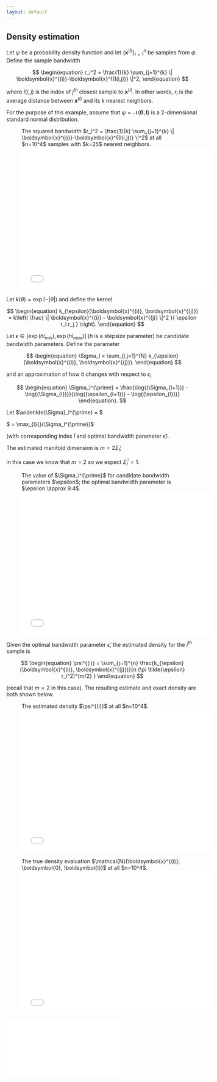```yaml
---
layout: default
---
```


## Density estimation

Let $\psi$ be a probability density function and let $\{ \boldsymbol{x}^{(i)} \}_{i=1}^{n}$ be samples from $\psi$. Define the sample bandwidth

$$
\begin{equation}
  r_i^2 = \frac{1}{k} \sum_{j=1}^{k} \| \boldsymbol{x}^{(i)}-\boldsymbol{x}^{(I(i,j))} \|^2,
\end{equation}
$$

where $I(i,j)$ is the index of $j^{th}$ closest sample to $\boldsymbol{x}^{(i)}$. In other words, $r_i$ is the average distance between $\boldsymbol{x}^{(i)}$ and its $k$ nearest neighbors.

For the purpose of this example, assume that $\psi = \mathcal{N}(\boldsymbol{0}, \boldsymbol{I})$ is a 2-dimensional standard normal distribution.

<figure>
<figcaption>The squared bandwidth $r_i^2 = \frac{1}{k} \sum_{j=1}^{k} \| \boldsymbol{x}^{(i)}-\boldsymbol{x}^{(I(i,j))} \|^2$ at all $n=10^4$ samples with $k=25$ nearest neighbors.</figcaption>
<embed src="figures/SquaredBandwidth.pdf" width="500" height="375"
type="application/pdf">
</figure>

Let $k(\theta) = \exp{\left( - \vert \theta \vert \right)}$ and define the kernel

$$
\begin{equation}
k_{\epsilon}(\boldsymbol{x}^{(i)}, \boldsymbol{x}^{(j)}) = k\left( \frac{ \| \boldsymbol{x}^{(i)} - \boldsymbol{x}^{(j)} \|^2 }{ \epsilon r_i r_j } \right).
\end{equation}
$$

Let $\epsilon \in [\exp{(h l_{min})}, \exp{(h l_{max})}]$ ($h$ is a stepsize parameter) be candidate bandwidth parameters. Define the parameter

$$
\begin{equation}
\Sigma_l = \sum_{i,j=1}^{N} k_{\epsilon}(\boldsymbol{x}^{(i)}, \boldsymbol{x}^{(j)}).
\end{equation}
$$

and an approximation of how it changes with respect to $\epsilon_l$

$$
\begin{equation}
\Sigma_l^{\prime} = \frac{\log{(\Sigma_{l+1})} - \log{(\Sigma_{l})}}{\log{(\epsilon_{l+1})} - \log{(\epsilon_{l})}}
\end{equation}.
$$

Let $\widetilde{\Sigma}_l^{\prime} = $

$ = \max_{l}{}(\Sigma_l^{\prime})$

(with corresponding index $\tilde{l}$ and optimal bandwidth parameter $\tilde{\epsilon}$).

The estimated manifold dimension is $m = 2 \widetilde{\Sigma}_l$;

in this case we know that $m = 2$ so we expect $\widetilde{\Sigma}_l^{\prime} = 1$.

<figure>
<figcaption>The value of $\Sigma_l^{\prime}$ for candidate bandwidth parameters $\epsilon$; the optimal bandwidth parameter is $\epsilon \approx 9.4$.</figcaption>
<embed src="figures/LogKernelAvgDerivative.pdf" width="500" height="375"
type="application/pdf">
</figure>

Given the optimal bandwidth parameter $\tilde{\epsilon}$, the estimated density for the $i^{th}$ sample is

$$
\begin{equation}
\psi^{(i)} = \sum_{j=1}^{n} \frac{k_{\epsilon}(\boldsymbol{x}^{(i)}, \boldsymbol{x}^{(j)})}{n (\pi \tilde{\epsilon} r_i^2)^{m/2} }
\end{equation}
$$

(recall that $m=2$ in this case). The resulting estimate and exact density are both shown below.

<figure>
<figcaption>The estimated density $\psi^{(i)}$ at all $n=10^4$.</figcaption>
<embed src="figures/DensityEstimation.pdf" width="500" height="375"
type="application/pdf">
</figure>

<figure>
<figcaption>The true density evaluation $\mathcal{N}(\boldsymbol{x}^{(i)}; \boldsymbol{0}, \boldsymbol{I})$ at all $n=10^4$.</figcaption>
<embed src="figures/TrueDensity.pdf" width="500" height="375"
type="application/pdf">
</figure>

<embed src="_density-estimation.cpp">
